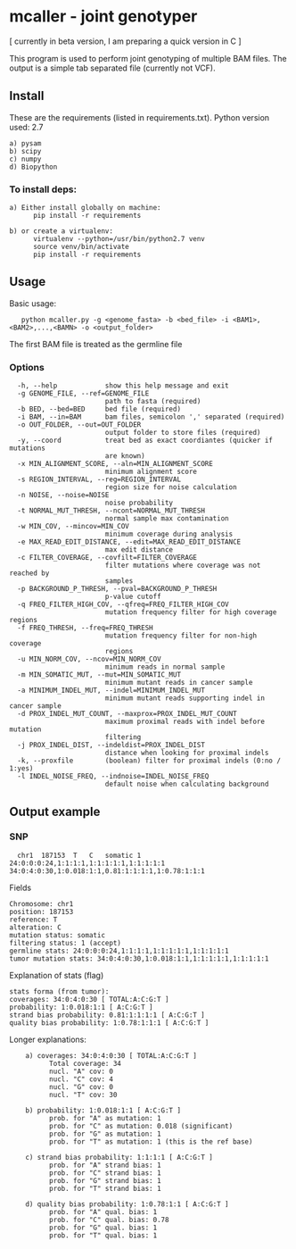 # mcaller - joint genotyper
[ currently in beta version, I am preparing a quick version in C ]

This program is used to perform joint genotyping of multiple BAM files.
The output is a simple tab separated file (currently not VCF).

## Install 
These are the requirements (listed in requirements.txt). Python version used: 2.7

    a) pysam           
    b) scipy
    c) numpy
    d) Biopython
 
 ### To install deps:
  
    a) Either install globally on machine: 
          pip install -r requirements
          
    b) or create a virtualenv:
          virtualenv --python=/usr/bin/python2.7 venv
          source venv/bin/activate
          pip install -r requirements
          
 ## Usage
 Basic usage:
 
       python mcaller.py -g <genome_fasta> -b <bed_file> -i <BAM1>,<BAM2>,...,<BAMN> -o <output_folder>
       
 The first BAM file is treated as the germline file
 
 ### Options
 
      -h, --help            show this help message and exit
      -g GENOME_FILE, --ref=GENOME_FILE
                            path to fasta (required)
      -b BED, --bed=BED     bed file (required)
      -i BAM, --in=BAM      bam files, semicolon ',' separated (required)
      -o OUT_FOLDER, --out=OUT_FOLDER
                            output folder to store files (required)
      -y, --coord           treat bed as exact coordiantes (quicker if mutations
                            are known)
      -x MIN_ALIGNMENT_SCORE, --aln=MIN_ALIGNMENT_SCORE
                            minimum alignment score
      -s REGION_INTERVAL, --reg=REGION_INTERVAL
                            region size for noise calculation
      -n NOISE, --noise=NOISE
                            noise probability
      -t NORMAL_MUT_THRESH, --ncont=NORMAL_MUT_THRESH
                            normal sample max contamination
      -w MIN_COV, --mincov=MIN_COV
                            minimum coverage during analysis
      -e MAX_READ_EDIT_DISTANCE, --edit=MAX_READ_EDIT_DISTANCE
                            max edit distance
      -c FILTER_COVERAGE, --covfilt=FILTER_COVERAGE
                            filter mutations where coverage was not reached by
                            samples
      -p BACKGROUND_P_THRESH, --pval=BACKGROUND_P_THRESH
                            p-value cutoff
      -q FREQ_FILTER_HIGH_COV, --qfreq=FREQ_FILTER_HIGH_COV
                            mutation frequency filter for high coverage regions
      -f FREQ_THRESH, --freq=FREQ_THRESH
                            mutation frequency filter for non-high coverage
                            regions
      -u MIN_NORM_COV, --ncov=MIN_NORM_COV
                            minimum reads in normal sample
      -m MIN_SOMATIC_MUT, --mut=MIN_SOMATIC_MUT
                            minimum mutant reads in cancer sample
      -a MINIMUM_INDEL_MUT, --indel=MINIMUM_INDEL_MUT
                            minimum mutant reads supporting indel in cancer sample
      -d PROX_INDEL_MUT_COUNT, --maxprox=PROX_INDEL_MUT_COUNT
                            maximum proximal reads with indel before mutation
                            filtering
      -j PROX_INDEL_DIST, --indeldist=PROX_INDEL_DIST
                            distance when looking for proximal indels
      -k, --proxfile        (boolean) filter for proximal indels (0:no / 1:yes)
      -l INDEL_NOISE_FREQ, --indnoise=INDEL_NOISE_FREQ
                            default noise when calculating background
                            
 ## Output example
 
 ### SNP
      chr1	187153	T	C	somatic	1	24:0:0:0:24,1:1:1:1,1:1:1:1:1,1:1:1:1:1	34:0:4:0:30,1:0.018:1:1,0.81:1:1:1:1,1:0.78:1:1:1
Fields

    Chromosome: chr1
    position: 187153
    reference: T
    alteration: C
    mutation status: somatic
    filtering status: 1 (accept)
    germline stats: 24:0:0:0:24,1:1:1:1,1:1:1:1:1,1:1:1:1:1
    tumor mutation stats: 34:0:4:0:30,1:0.018:1:1,1:1:1:1:1,1:1:1:1:1

Explanation of stats (flag)

    stats forma (from tumor):
    coverages: 34:0:4:0:30 [ TOTAL:A:C:G:T ]
    probability: 1:0.018:1:1 [ A:C:G:T ]
    strand bias probability: 0.81:1:1:1:1 [ A:C:G:T ]
    quality bias probability: 1:0.78:1:1:1 [ A:C:G:T ]

Longer explanations:

        a) coverages: 34:0:4:0:30 [ TOTAL:A:C:G:T ]
              Total coverage: 34
              nucl. "A" cov: 0
              nucl. "C" cov: 4
              nucl. "G" cov: 0
              nucl. "T" cov: 30
              
        b) probability: 1:0.018:1:1 [ A:C:G:T ]
              prob. for "A" as mutation: 1
              prob. for "C" as mutation: 0.018 (significant)
              prob. for "G" as mutation: 1
              prob. for "T" as mutation: 1 (this is the ref base)
              
        c) strand bias probability: 1:1:1:1 [ A:C:G:T ]
              prob. for "A" strand bias: 1
              prob. for "C" strand bias: 1
              prob. for "G" strand bias: 1
              prob. for "T" strand bias: 1
              
        d) quality bias probability: 1:0.78:1:1 [ A:C:G:T ]
              prob. for "A" qual. bias: 1
              prob. for "C" qual. bias: 0.78
              prob. for "G" qual. bias: 1
              prob. for "T" qual. bias: 1
